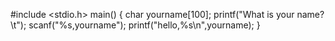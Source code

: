 #include <stdio.h>
main()
{
  char yourname[100];
  printf("What is your name?\t");
  scanf("%s,yourname");
  printf("hello,%s\n",yourname);
}
